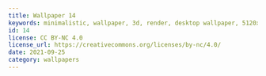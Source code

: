 ```yaml
---
title: Wallpaper 14
keywords: minimalistic, wallpaper, 3d, render, desktop wallpaper, 5120x2880, orange, yellow, tempcolor
id: 14
license: CC BY-NC 4.0
license_url: https://creativecommons.org/licenses/by-nc/4.0/
date: 2021-09-25
category: wallpapers
---
```

